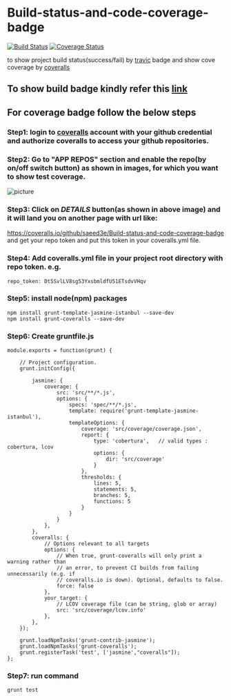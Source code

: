 # Build-status-and-code-coverage-badge 
[![Build Status](https://travis-ci.org/saeed3e/Build-status-and-code-coverage-badge.svg?branch=master)](https://travis-ci.org/saeed3e/Build-status-and-code-coverage-badge)
[![Coverage Status](https://coveralls.io/repos/github/saeed3e/Build-status-and-code-coverage-badge/badge.svg?branch=master)](https://coveralls.io/github/saeed3e/Build-status-and-code-coverage-badge?branch=master)

to show project build status(success/fail) by [travic](https://travis-ci.org/) badge and show cove coverage by [coveralls](https://coveralls.io/)

## To show build badge kindly refer this [link](https://github.com/saeed3e/travis-build-badge)

## For coverage badge follow the below steps
### Step1: login to [coveralls](https://coveralls.io/) account with your github credential and authorize coveralls to access your github repositories.

### Step2: Go to "APP REPOS" section and enable the repo(by on/off switch button) as shown in images, for which you want to show test coverage.
![picture](https://saeed3e.github.io/Build-status-and-code-coverage-badge/switch.png) 

### Step3: Click on *DETAILS* button(as shown in above image) and it will land you on another page with url like:
https://coveralls.io/github/saeed3e/Build-status-and-code-coverage-badge and 
get your repo token and put this token in your coveralls.yml file.


### Step4: Add coveralls.yml file in your project root directory with repo token. e.g.

```
repo_token: Dt5SvlLV8sg53YxsbmldfU51ETsdvVHqv
```

### Step5: install node(npm) packages
```
npm install grunt-template-jasmine-istanbul --save-dev
npm install grunt-coveralls --save-dev
```

### Step6: Create gruntfile.js
```
module.exports = function(grunt) {

    // Project configuration.
    grunt.initConfig({
        
        jasmine: {
            coverage: {
                src: 'src/**/*.js',
                options: {
                    specs: 'spec/**/*.js',
                    template: require('grunt-template-jasmine-istanbul'),
                    templateOptions: {
                        coverage: 'src/coverage/coverage.json',
                        report: {
                            type: 'cobertura',   // valid types : cobertura, lcov
                            options: {
                                dir: 'src/coverage'
                            }
                        },
                        thresholds: {
                            lines: 5,
                            statements: 5,
                            branches: 5,
                            functions: 5
                        }
                    }
                }
            },
        },
        coveralls: {
            // Options relevant to all targets
            options: {
                // When true, grunt-coveralls will only print a warning rather than
                // an error, to prevent CI builds from failing unnecessarily (e.g. if
                // coveralls.io is down). Optional, defaults to false.
                force: false
            },
            your_target: {
                // LCOV coverage file (can be string, glob or array)
                src: 'src/coverage/lcov.info'
            },
        },
    });

    grunt.loadNpmTasks('grunt-contrib-jasmine');
    grunt.loadNpmTasks('grunt-coveralls');
    grunt.registerTask('test', ['jasmine',"coveralls"]);
};
```
### Step7: run command
```
grunt test
```
